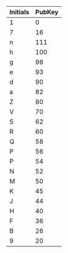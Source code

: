|Initials | PubKey|
| --- | --- |
| 1 |0|
| 7 |16|
| n| 111|
| h |100|
| g |98|
| e| 93|
| d |90|
| a |82|
| Z |80|
| V |70|
| S | 62 |
| R |60|
| Q |58|
| P |56|
| P |54|
| N |52|
| M |50|
|K | 45|
| J |44|
| H |40|
| F |36|
| B |26|
| 9 |20|
